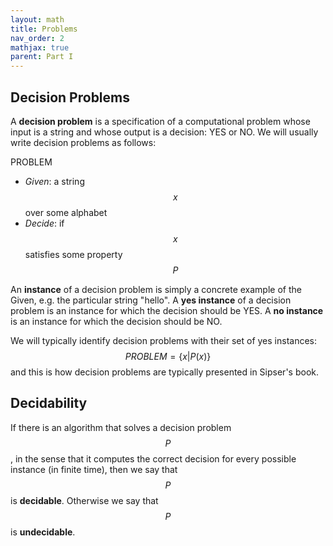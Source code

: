 ```yaml
---
layout: math
title: Problems
nav_order: 2
mathjax: true
parent: Part I
---
```


## Decision Problems

A __decision problem__ is a specification of a computational problem whose input is a string and whose output is a decision: YES or NO.  We will usually write decision problems as follows:

PROBLEM
 * *Given*:  a string $$x$$ over some alphabet     
 * *Decide*: if $$x$$ satisfies some property $$P$$

An __instance__ of a decision problem is simply a concrete example of the Given, e.g. the particular string "hello".  A __yes instance__ of a decision problem is an instance for which the decision should be YES.  A __no instance__ is an instance for which the decision should be NO.

We will typically identify decision problems with their set of yes instances:
$$
PROBLEM = \{x | P(x) \}
$$
and this is how decision problems are typically presented in Sipser's book.

## Decidability

If there is an algorithm that solves a decision problem $$P$$, in the sense that it computes the correct decision for every possible instance (in finite time), then we say that $$P$$ is __decidable__.  Otherwise we say that $$P$$ is __undecidable__.
